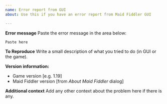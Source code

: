 ```yaml
---
name: Error report from GUI
about: Use this if you have an error report from Maid Fiddler GUI

---
```


**Error message**
Paste the error message in the area below:
```
Paste here
```

**To Reproduce**
Write a small description of what you tried to do (in GUI or the game).

**Version information:**
 - Game version [e.g. 1.19]
 - Maid Fiddler version [from *About Maid Fiddler* dialog]

**Additional context**
Add any other context about the problem here if there is any.
